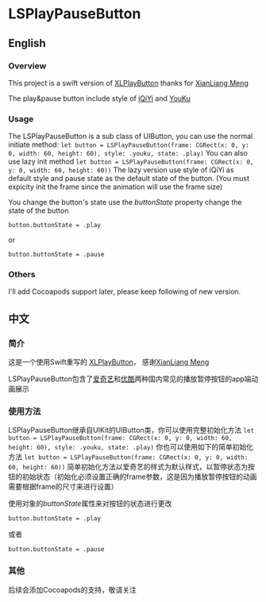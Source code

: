 # LSPlayPauseButton

## English
### Overview
This project is a swift version of [XLPlayButton](https://github.com/mengxianliang/XLPlayButton) thanks for [XianLiang Meng](https://github.com/mengxianliang)

The play&pause button include style of [iQiYi](http://www.iqiyi.com) and [YouKu](http://www.youku.com)

### Usage
The LSPlayPauseButton is a sub class of UIButton, you can use the normal initiate method:
`
let button = LSPlayPauseButton(frame: CGRect(x: 0, y: 0, width: 60, height: 60), style: .youku, state: .play)
`
You can also use lazy init method
`
let button = LSPlayPauseButton(frame: CGRect(x: 0, y: 0, width: 60, height: 60))
`
The lazy version use style of iQiYi as default style and pause state as the default state of the button. (You must expicity init the frame since the animation will use the frame size)

You change the button's state use the *buttonState* property change the state of the button

`
button.buttonState = .play
`

or

`
button.buttonState = .pause
`

### Others
I'll add Cocoapods support later, please keep following of new version.

## 中文
### 简介
这是一个使用Swift重写的 [XLPlayButton](https://github.com/mengxianliang/XLPlayButton)， 感谢[XianLiang Meng](https://github.com/mengxianliang)

LSPlayPauseButton包含了[爱奇艺](http://www.iqiyi.com)和[优酷](http://www.youku.com)两种国内常见的播放暂停按钮的app端动画展示
### 使用方法
LSPlayPauseButton继承自UIKit的UIButton类，你可以使用完整初始化方法
`
let button = LSPlayPauseButton(frame: CGRect(x: 0, y: 0, width: 60, height: 60), style: .youku, state: .play)
`
你也可以使用如下的简单初始化方法
`
let button = LSPlayPauseButton(frame: CGRect(x: 0, y: 0, width: 60, height: 60))
`
简单初始化方法以爱奇艺的样式为默认样式，以暂停状态为按钮的初始状态（初始化必须设置正确的frame参数，这是因为播放暂停按钮的动画需要根据frame的尺寸来进行设置）

使用对象的*buttonState*属性来对按钮的状态进行更改

`
button.buttonState = .play
`

或者

`
button.buttonState = .pause
`
### 其他
后续会添加Cocoapods的支持，敬请关注
